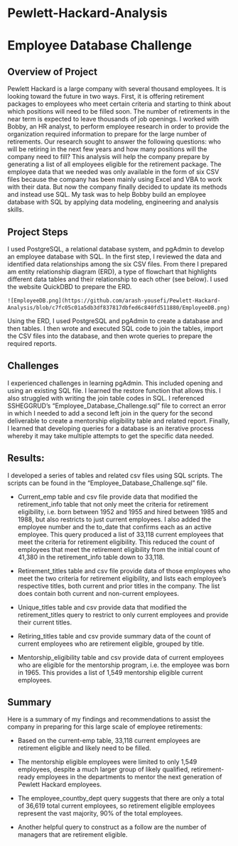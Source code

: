 # Pewlett-Hackard-Analysis
# Employee Database Challenge
## Overview of Project
Pewlett Hackard is a large company with several thousand employees. It is looking toward the future in two ways. First, it is offering retirement packages to 
employees who meet certain criteria and starting to think about which positions will need to be filled soon. The number of retirements in the near term is 
expected to leave thousands of job openings. I worked with Bobby, an HR analyst, to perform employee research in order to provide the organization required 
information to prepare for the large number of retirements. Our research sought to answer the following questions: who will be retiring in the next few years 
and how many positions will the company need to fill? This analysis will help the company prepare by generating a list of all employees eligible for the 
retirement package. The employee data that we needed was only available in the form of six CSV files because the company has been mainly using Excel and VBA 
to work with their data. But now the company finally decided to update its methods and instead use SQL. My task was to help Bobby build an employee database 
with SQL by applying data modeling, engineering and analysis skills.</p>

## Project Steps
I used PostgreSQL, a relational database system, and pgAdmin to develop an employee database with SQL. In the first step, I reviewed the data and identified 
data relationships among the six CSV files. From there I prepared am entity relationship diagram (ERD), a type of flowchart that highlights different data 
tables and their relationship to each other (see below). I used the website QuickDBD to prepare the ERD.

	![EmployeeDB.png](https://github.com/arash-yousefi/Pewlett-Hackard-Analysis/blob/c7fc05c01a5db3df837817dbfed6c840fd511880/EmployeeDB.png)
    
Using the ERD, I used PostgreSQL and pgAdmin to create a database and then tables. I then wrote and executed SQL code to join the tables, import the CSV files 
into the database, and then wrote queries to prepare the required reports. </p>

## Challenges
I experienced challenges in learning pgAdmin. This included opening and using an existing SQL file. I learned the restore function that allows this. I also 
struggled with writing the join table codes in SQL. I referenced SSHEGGRUD’s “Employee_Database_Challenge.sql” file to correct an error in which I needed to 
add a second left join in the query for the second deliverable to create a mentorship eligibility table and related report. Finally, I learned that 
developing queries for a database is an iterative process whereby it may take multiple attempts to get the specific data needed.</p>

## Results: 
I developed a series of tables and related csv files using SQL scripts. The scripts can be found in the “Employee_Database_Challenge.sql” file.  


*	Current_emp table and csv file provide data that modified the retirement_info table that not only meet the criteria for retirement eligibility, i.e. born 
between 1952 and 1955 and hired between 1985 and 1988, but also restricts to just current employees.  I also added the employee number and the to_date that 
confirms each as an active employee. This query produced a list of 33,118 current employees that meet the criteria for retirement eligibility. This reduced the 
count of employees that meet the retirement eligibility from the initial count of 41,380 in the retirement_info table down to 33,118.



*	Retirement_titles table and csv file provide data of those employees who meet the two criteria for retirement eligibility, and lists each employee’s 
	respective titles, both current and prior titles in the company. The list does contain both current and non-current employees.
	
*	Unique_titles table and csv provide data that modified the retirement_titles query to restrict to only current employees and provide their current titles. 
 

*	Retiring_titles table and csv provide summary data of the count of current employees who are retirement eligible, grouped by title. 

*	Mentorship_eligibility table and csv provide data of current employees who are eligible for the mentorship program, i.e. the employee was born in 1965. 
	This provides a list of 1,549 mentorship eligible current employees. </p>

## Summary
Here is a summary of my findings and recommendations to assist the company in preparing for this large scale of employee retirements:

*	Based on the current-emp table, 33,118 current employees are retirement eligible and likely need to be filled. 

*	The mentorship eligible employees were limited to only 1,549 employees, despite a much larger group of likely qualified, retirement-ready employees in the 
	departments to mentor the next generation of Pewlett Hackard employees.
*	The employee_countby_dept query suggests that there are only a total of 36,619 total current employees, so retirement eligible employees represent the vast 
	majority, 90% of the total employees.
*	Another helpful query to construct as a follow are the number of managers that are retirement eligible. </p>

